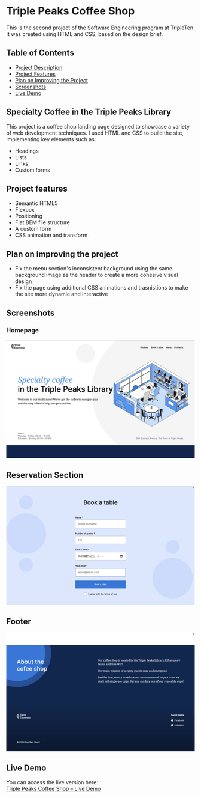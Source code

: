 # Triple Peaks Coffee Shop

This is the second project of the Software Engineering program at TripleTen. It was created using HTML and CSS, based on the design brief.

## Table of Contents

- [Project Description](#project-description)
- [Project Features](#project-features)
- [Plan on Improving the Project](#plan-on-improving-the-project)
- [Screenshots](#screenshots)
- [Live Demo](#live-demo)

## Specialty Coffee in the Triple Peaks Library

This project is a coffee shop landing page designed to showcase a variety of web development techniques. I used HTML and CSS to build the site, implementing key elements such as:

- Headings
- Lists
- Links
- Custom forms

## Project features

- Semantic HTML5
- Flexbox
- Positioning
- Flat BEM file structure
- A custom form
- CSS animation and transform

## Plan on improving the project

- Fix the menu section's inconsistent background using the same background image as the header to create a more cohesive visual design
- Fix the page using additional CSS animations and trasnistions to make the site more dynamic and interactive

## Screenshots

### Homepage

![Homepage Screenshot](homepage.png)

## Reservation Section

![Reservation Screenshot](reservation-section.png)

## Footer

![Footer Screenshot](footer-section.png)

## Live Demo

You can access the live version here:  
[Triple Peaks Coffee Shop – Live Demo](https://samjamhas10.github.io/se_project_coffeeshop/)